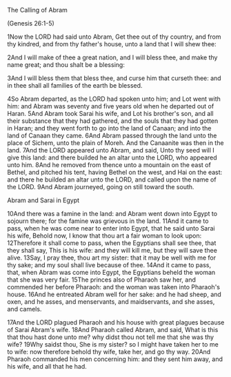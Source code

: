 The Calling of Abram

(Genesis 26:1-5)

1Now the LORD had said unto Abram, Get thee out of thy country, and from thy kindred, and from thy father's house, unto a land that I will shew thee:

2And I will make of thee a great nation, and I will bless thee, and make thy name great; and thou shalt be a blessing:

3And I will bless them that bless thee, and curse him that curseth thee: and in thee shall all families of the earth be blessed.

4So Abram departed, as the LORD had spoken unto him; and Lot went with him: and Abram was seventy and five years old when he departed out of Haran. 5And Abram took Sarai his wife, and Lot his brother's son, and all their substance that they had gathered, and the souls that they had gotten in Haran; and they went forth to go into the land of Canaan; and into the land of Canaan they came. 6And Abram passed through the land unto the place of Sichem, unto the plain of Moreh. And the Canaanite was then in the land. 7And the LORD appeared unto Abram, and said, Unto thy seed will I give this land: and there builded he an altar unto the LORD, who appeared unto him. 8And he removed from thence unto a mountain on the east of Bethel, and pitched his tent, having Bethel on the west, and Hai on the east: and there he builded an altar unto the LORD, and called upon the name of the LORD. 9And Abram journeyed, going on still toward the south.

Abram and Sarai in Egypt

10And there was a famine in the land: and Abram went down into Egypt to sojourn there; for the famine was grievous in the land. 11And it came to pass, when he was come near to enter into Egypt, that he said unto Sarai his wife, Behold now, I know that thou art a fair woman to look upon: 12Therefore it shall come to pass, when the Egyptians shall see thee, that they shall say, This is his wife: and they will kill me, but they will save thee alive. 13Say, I pray thee, thou art my sister: that it may be well with me for thy sake; and my soul shall live because of thee. 14And it came to pass, that, when Abram was come into Egypt, the Egyptians beheld the woman that she was very fair. 15The princes also of Pharaoh saw her, and commended her before Pharaoh: and the woman was taken into Pharaoh's house. 16And he entreated Abram well for her sake: and he had sheep, and oxen, and he asses, and menservants, and maidservants, and she asses, and camels.

17And the LORD plagued Pharaoh and his house with great plagues because of Sarai Abram's wife. 18And Pharaoh called Abram, and said, What is this that thou hast done unto me? why didst thou not tell me that she was thy wife? 19Why saidst thou, She is my sister? so I might have taken her to me to wife: now therefore behold thy wife, take her, and go thy way. 20And Pharaoh commanded his men concerning him: and they sent him away, and his wife, and all that he had.